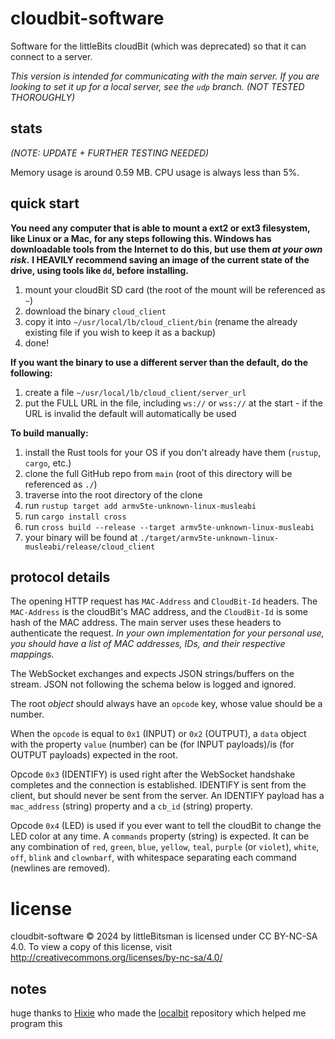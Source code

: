 # cloudbit-software
Software for the littleBits cloudBit (which was deprecated) so that it can connect to a server.

*This version is intended for communicating with the main server.*
*If you are looking to set it up for a local server, see the `udp` branch. (NOT TESTED THOROUGHLY)*

## stats
*(NOTE: UPDATE + FURTHER TESTING NEEDED)*

Memory usage is around 0.59 MB.
CPU usage is always less than 5%.

## quick start
**You need any computer that is able to mount a ext2 or ext3 filesystem, like Linux or a Mac, for any steps following this. Windows has downloadable tools from the Internet to do this, but use them *at your own risk*.**
**I HEAVILY recommend saving an image of the current state of the drive, using tools like `dd`, before installing.**
1. mount your cloudBit SD card (the root of the mount will be referenced as `~`)
2. download the binary `cloud_client`
3. copy it into `~/usr/local/lb/cloud_client/bin` (rename the already existing file if you wish to keep it as a backup)
4. done!

**If you want the binary to use a different server than the default, do the following:**
1. create a file `~/usr/local/lb/cloud_client/server_url`
2. put the FULL URL in the file, including `ws://` or `wss://` at the start - if the URL is invalid the default will automatically be used

**To build manually:**
1. install the Rust tools for your OS if you don't already have them (`rustup`, `cargo`, etc.)
2. clone the full GitHub repo from `main` (root of this directory will be referenced as `./`)
3. traverse into the root directory of the clone
4. run `rustup target add armv5te-unknown-linux-musleabi`
5. run `cargo install cross`
6. run `cross build --release --target armv5te-unknown-linux-musleabi`
7. your binary will be found at `./target/armv5te-unknown-linux-musleabi/release/cloud_client`

## protocol details
The opening HTTP request has `MAC-Address` and `CloudBit-Id` headers. The `MAC-Address` is the cloudBit's MAC address, and the `CloudBit-Id` is some hash of the MAC address. The main server uses these headers to authenticate the request. *In your own implementation for your personal use, you should have a list of MAC addresses, IDs, and their respective mappings.*

The WebSocket exchanges and expects JSON strings/buffers on the stream. JSON not following the schema below is logged and ignored.

The root *object* should always have an `opcode` key, whose value should be a number.

When the `opcode` is equal to `0x1` (INPUT) or `0x2` (OUTPUT), a `data` object with the property `value` (number) can be (for INPUT payloads)/is (for OUTPUT payloads) expected in the root.

Opcode `0x3` (IDENTIFY) is used right after the WebSocket handshake completes and the connection is established. IDENTIFY is sent from the client, but should never be sent from the server. An IDENTIFY payload has a `mac_address` (string) property and a `cb_id` (string) property.

Opcode `0x4` (LED) is used if you ever want to tell the cloudBit to change the LED color at any time. A `commands` property (string) is expected. It can be any combination of `red`, `green`, `blue`, `yellow`, `teal`, `purple` (or `violet`), `white`, `off`, `blink` and `clownbarf`, with whitespace separating each command (newlines are removed).

# license
cloudbit-software © 2024 by littleBitsman is licensed under CC BY-NC-SA 4.0. To view a copy of this license, visit http://creativecommons.org/licenses/by-nc-sa/4.0/

## notes
huge thanks to [Hixie](http://github.com/Hixie) who made the [localbit](https://github.com/Hixie/localbit) repository which helped me program this
